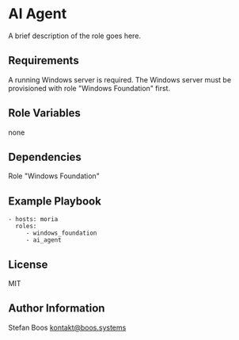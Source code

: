 AI Agent
========

A brief description of the role goes here.

Requirements
------------

A running Windows server is required.
The Windows server must be provisioned with role "Windows Foundation" first.

Role Variables
--------------

none

Dependencies
------------

Role "Windows Foundation"

Example Playbook
----------------

    - hosts: moria
      roles:
         - windows_foundation
         - ai_agent

License
-------

MIT

Author Information
------------------

Stefan Boos <kontakt@boos.systems>
